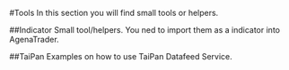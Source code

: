 ﻿#Tools
In this section you will find small tools or helpers.

##Indicator
Small tool/helpers. You ned to import them as a indicator into AgenaTrader. 

##TaiPan
Examples on how to use TaiPan Datafeed Service.